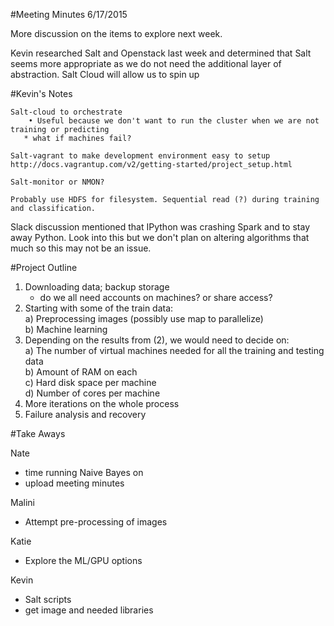 #Meeting Minutes 6/17/2015

More discussion on the items to explore next week.

Kevin researched Salt and Openstack last week and determined that Salt seems more appropriate as we do not need the additional layer of abstraction. Salt Cloud will allow us to spin up 

#Kevin's Notes
```
Salt-cloud to orchestrate
	• Useful because we don't want to run the cluster when we are not training or predicting
   * what if machines fail?

Salt-vagrant to make development environment easy to setup
http://docs.vagrantup.com/v2/getting-started/project_setup.html

Salt-monitor or NMON? 

Probably use HDFS for filesystem. Sequential read (?) during training and classification.
```

Slack discussion mentioned that IPython was crashing Spark and to stay away Python. Look into this but we don't plan on altering algorithms that much so this may not be an issue.


#Project Outline

1) Downloading data; backup storage  
    * do we all need accounts on machines? or share access?  
2) Starting with some of the train data:  
        a) Preprocessing images (possibly use map to parallelize)  
        b) Machine learning  
3) Depending on the results from (2), we would need to decide on:  
        a) The number of virtual machines needed for all the training and testing data  
        b) Amount of RAM on each  
        c) Hard disk space per machine  
        d) Number of cores per machine  
4) More iterations on the whole process  
5) Failure analysis and recovery   

#Take Aways  

Nate
* time running Naive Bayes on 
* upload meeting minutes

Malini
* Attempt pre-processing of images

Katie
* Explore the ML/GPU options

Kevin
* Salt scripts
* get image and needed libraries